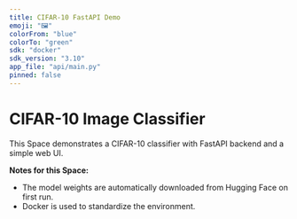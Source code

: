 ```yaml
---
title: CIFAR-10 FastAPI Demo
emoji: "🖼️"
colorFrom: "blue"
colorTo: "green"
sdk: "docker"
sdk_version: "3.10"
app_file: "api/main.py"
pinned: false
---
```


# CIFAR-10 Image Classifier

This Space demonstrates a CIFAR-10 classifier with FastAPI backend and a simple web UI.

**Notes for this Space:**
- The model weights are automatically downloaded from Hugging Face on first run.
- Docker is used to standardize the environment.